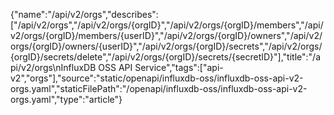 {"name":"/api/v2/orgs","describes":["/api/v2/orgs","/api/v2/orgs/{orgID}","/api/v2/orgs/{orgID}/members","/api/v2/orgs/{orgID}/members/{userID}","/api/v2/orgs/{orgID}/owners","/api/v2/orgs/{orgID}/owners/{userID}","/api/v2/orgs/{orgID}/secrets","/api/v2/orgs/{orgID}/secrets/delete","/api/v2/orgs/{orgID}/secrets/{secretID}"],"title":"/api/v2/orgs\nInfluxDB OSS API Service","tags":["api-v2","orgs"],"source":"static/openapi/influxdb-oss/influxdb-oss-api-v2-orgs.yaml","staticFilePath":"/openapi/influxdb-oss/influxdb-oss-api-v2-orgs.yaml","type":"article"}
